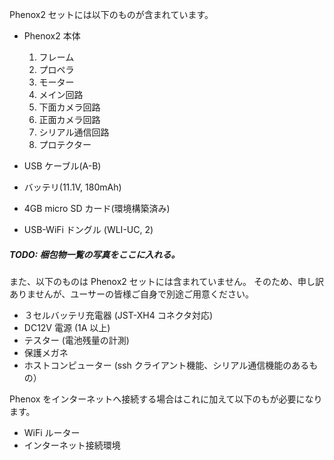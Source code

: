 Phenox2 セットには以下のものが含まれています。

- Phenox2 本体
    1. フレーム
    2. プロペラ
    3. モーター
    4. メイン回路
    5. 下面カメラ回路
    6. 正面カメラ回路
    7. シリアル通信回路
    8. プロテクター

- USB ケーブル(A-B)
- バッテリ(11.1V, 180mAh)
- 4GB micro SD カード(環境構築済み)
- USB-WiFi ドングル (WLI-UC, 2)

##### TODO: 梱包物一覧の写真をここに入れる。

また、以下のものは Phenox2 セットには含まれていません。
そのため、申し訳ありませんが、ユーサーの皆様ご自身で別途ご用意ください。

- ３セルバッテリ充電器 (JST-XH4 コネクタ対応)
- DC12V 電源 (1A 以上)
- テスター (電池残量の計測)
- 保護メガネ
- ホストコンピューター (ssh クライアント機能、シリアル通信機能のあるもの）

Phenox をインターネットへ接続する場合はこれに加えて以下のもが必要になります。

- WiFi ルーター
- インターネット接続環境
